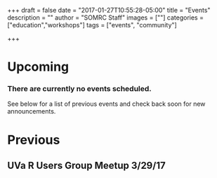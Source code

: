 +++
draft = false
date = "2017-01-27T10:55:28-05:00"
title = "Events"
description = ""
author = "SOMRC Staff"
images = [""]
categories = ["education","workshops"]
tags = ["events", "community"]

+++

# Upcoming 
<div class="alert alert-success" role="alert" style="">
  <h3>There are currently no events scheduled.</h3>
  <p class="lead">See below for a list of previous events and check back soon for new announcements.</p>
</div>

# Previous

## UVa R Users Group Meetup 3/29/17